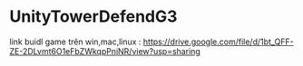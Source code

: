 # UnityTowerDefendG3
link buidl game trên win,mac,linux : https://drive.google.com/file/d/1bt_QFF-ZE-2DLvmt6O1eFbZWkqpPniNR/view?usp=sharing

